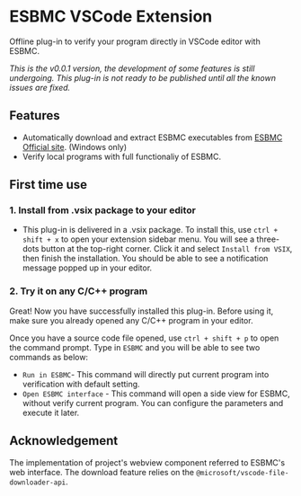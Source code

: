 # **ESBMC VSCode Extension**

Offline plug-in to verify your program directly in VSCode editor with ESBMC. 

*This is the v0.0.1 version, the development of some features is still undergoing. This plug-in is not ready to be published until all the known issues are fixed.*

## **Features**

* Automatically download and extract ESBMC executables from [ESBMC Official site](http://www.esbmc.org/). (Windows only) 
* Verify local programs with full functionaliy of ESBMC.

## **First time use**

### **1. Install from .vsix package to your editor**
* This plug-in is delivered in a .vsix package. To install this, use `ctrl + shift + x` to open your extension sidebar menu. You will see a three-dots button at the top-right corner. Click it and select `Install from VSIX`, then finish the installation. You should be able to see a notification message popped up in your editor.

### **2. Try it on any C/C++ program**
 Great! Now you have successfully installed this plug-in. Before using it, make sure you already opened any C/C++ program in your editor. 
 
 Once you have a source code file opened, use `ctrl + shift + p` to open the command prompt. Type in `ESBMC` and you will be able to see two commands as below:
 * `Run in ESBMC`- This command will directly put current program into verification with default setting.
 * `Open ESBMC interface` - This command will open a side view for ESBMC, without verify current program. You can configure the parameters and execute it later.
  
## **Acknowledgement**
The implementation of project's webview component referred to ESBMC's web interface. The download feature relies on the  `@microsoft/vscode-file-downloader-api`.